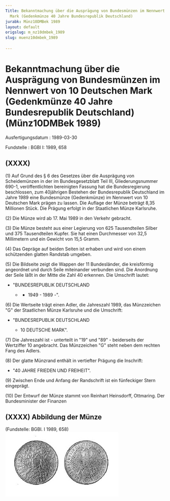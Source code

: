 ```yaml
---
Title: Bekanntmachung über die Ausprägung von Bundesmünzen im Nennwert von 10 Deutschen
  Mark (Gedenkmünze 40 Jahre Bundesrepublik Deutschland)
jurabk: Münz10DMBek 1989
layout: default
origslug: m_nz10dmbek_1989
slug: muenz10dmbek_1989

---
```


# Bekanntmachung über die Ausprägung von Bundesmünzen im Nennwert von 10 Deutschen Mark (Gedenkmünze 40 Jahre Bundesrepublik Deutschland) (Münz10DMBek 1989)

Ausfertigungsdatum
:   1989-03-30

Fundstelle
:   BGBl I: 1989, 658



## (XXXX)

(1) Auf Grund des § 6 des Gesetzes über die Ausprägung von Scheidemünzen in der im Bundesgesetzblatt Teil III, Gliederungsnummer 690-1, veröffentlichten bereinigten Fassung hat die Bundesregierung beschlossen, zum 40jährigen Bestehen der Bundesrepublik Deutschland im Jahre 1989 eine Bundesmünze (Gedenkmünze) im Nennwert von 10 Deutschen Mark prägen zu lassen. Die Auflage der Münze beträgt 8,35 Millionen Stück. Die Prägung erfolgt in der Staatlichen Münze Karlsruhe.

(2) Die Münze wird ab 17. Mai 1989 in den Verkehr gebracht.

(3) Die Münze besteht aus einer Legierung von 625 Tausendteilen Silber und 375 Tausendteilen Kupfer. Sie hat einen Durchmesser von 32,5 Millimetern und ein Gewicht von 15,5 Gramm.

(4) Das Gepräge auf beiden Seiten ist erhaben und wird von einem schützenden glatten Randstab umgeben.

(5) Die Bildseite zeigt die Wappen der 11 Bundesländer, die kreisförmig angeordnet und durch Seile miteinander verbunden sind. Die Anordnung der Seile läßt in der Mitte die Zahl 40 erkennen.
Die Umschrift lautet:

*   "BUNDESREPUBLIK DEUTSCHLAND

    *   - 1949 - 1989 -".







(6) Die Wertseite trägt einen Adler, die Jahreszahl 1989, das Münzzeichen "G" der Staatlichen Münze Karlsruhe und die Umschrift:

*   "BUNDESREPUBLIK DEUTSCHLAND

    *   10 DEUTSCHE MARK".







(7) Die Jahreszahl ist - unterteilt in "19" und "89" - beiderseits der Wertziffer 10 angebracht. Das Münzzeichen "G" steht neben dem rechten Fang des Adlers.

(8) Der glatte Münzrand enthält in vertiefter Prägung die Inschrift:

*   "40 JAHRE FRIEDEN UND FREIHEIT".




(9) Zwischen Ende und Anfang der Randschrift ist ein fünfeckiger Stern eingeprägt.

(10) Der Entwurf der Münze stammt von Reinhart Heinsdorff, Ottmaring.
Der Bundesminister der Finanzen


## (XXXX) Abbildung der Münze

(Fundstelle: BGBl. I 1989, 658)
![bgbl1_1989_j0658_0010.jpg](bgbl1_1989_j0658_0010.jpg)
